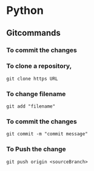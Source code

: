 
# Python

## Gitcommands

### To commit the changes


### To clone a repository,
    git clone https URL 

### To change filename
    git add "filename"

### To commit the changes
    git commit -m "commit message"

### To Push the change
    git push origin <sourceBranch>

    
